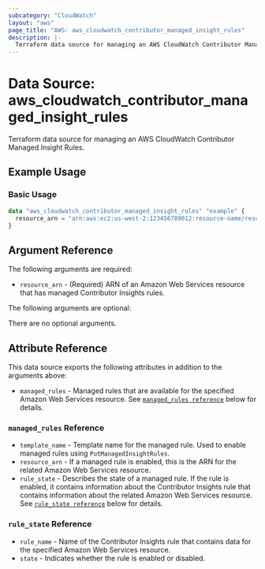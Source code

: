 ```yaml
---
subcategory: "CloudWatch"
layout: "aws"
page_title: "AWS: aws_cloudwatch_contributor_managed_insight_rules"
description: |-
  Terraform data source for managing an AWS CloudWatch Contributor Managed Insight Rules.
---
```


# Data Source: aws_cloudwatch_contributor_managed_insight_rules

Terraform data source for managing an AWS CloudWatch Contributor Managed Insight Rules.

## Example Usage

### Basic Usage

```terraform
data "aws_cloudwatch_contributor_managed_insight_rules" "example" {
  resource_arn = "arn:aws:ec2:us-west-2:123456789012:resource-name/resourceid"
}
```

## Argument Reference

The following arguments are required:

* `resource_arn` - (Required) ARN of an Amazon Web Services resource that has managed Contributor Insights rules.

The following arguments are optional:

There are no optional arguments.

## Attribute Reference

This data source exports the following attributes in addition to the arguments above:

* `managed_rules` - Managed rules that are available for the specified Amazon Web Services resource. See [`managed_rules reference`](#managed_rules-reference) below for details.

### `managed_rules` Reference

* `template_name` - Template name for the managed rule. Used to enable managed rules using `PutManagedInsightRules`.
* `resource_arn` - If a managed rule is enabled, this is the ARN for the related Amazon Web Services resource.
* `rule_state` - Describes the state of a managed rule. If the rule is enabled, it contains information about the Contributor Insights rule that contains information about the related Amazon Web Services resource. See [`rule_state reference`](#rule_state-reference) below for details.

### `rule_state` Reference

* `rule_name` - Name of the Contributor Insights rule that contains data for the specified Amazon Web Services resource.
* `state` - Indicates whether the rule is enabled or disabled.